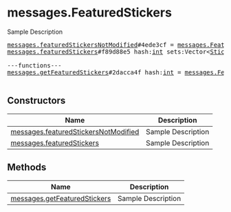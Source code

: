 # messages.FeaturedStickers

Sample Description

<pre>
<a href="../constructor/messages.featuredStickersNotModified">messages.featuredStickersNotModified</a>#4ede3cf = <a href="../type/messages.FeaturedStickers.md">messages.FeaturedStickers</a>;
<a href="../constructor/messages.featuredStickers">messages.featuredStickers</a>#f89d88e5 hash:<a href="../type/int.md">int</a> sets:Vector&lt;<a href="../type/StickerSetCovered.md">StickerSetCovered</a>&gt; unread:Vector&lt;<a href="../type/long.md">long</a>&gt; = <a href="../type/messages.FeaturedStickers.md">messages.FeaturedStickers</a>;

---functions---
<a href="../method/messages.getFeaturedStickers">messages.getFeaturedStickers</a>#2dacca4f hash:<a href="../type/int.md">int</a> = <a href="../type/messages.FeaturedStickers.md">messages.FeaturedStickers</a>;

</pre>

## Constructors

| Name | Description |
|------|-------------|
| [messages.featuredStickersNotModified](../constructor/messages.featuredStickersNotModified.md) | Sample Description |
| [messages.featuredStickers](../constructor/messages.featuredStickers.md) | Sample Description |

## Methods

| Name | Description |
|------|-------------|
| [messages.getFeaturedStickers](../method/messages.getFeaturedStickers.md) | Sample Description |
